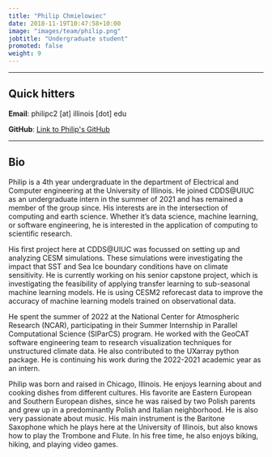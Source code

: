 ```yaml
---
title: "Philip Chmielowiec"
date: 2018-11-19T10:47:58+10:00
image: "images/team/philip.png"
jobtitle: "Undergraduate student"
promoted: false
weight: 9
---
```


---
## Quick hitters
**Email**: philipc2 [at] illinois [dot] edu

**GitHub**: [Link to Philip's GitHub](https://github.com/philipc2)

---
## Bio
Philip is a 4th year undergraduate in the department of Electrical and Computer engineering at the University of Illinois. He joined CDDS@UIUC as an undergraduate intern in the summer of 2021 and has remained a member of the group since. His interests are in the intersection of computing and earth science. Whether it’s data science, machine learning, or software engineering, he is interested in the application of computing to scientific research. 

His first project here at CDDS@UIUC was focussed on setting up and analyzing CESM simulations. These simulations were investigating the impact that SST and Sea Ice boundary conditions have on climate sensitivity. He is currently working on his senior capstone project, which is investigating the feasibility of applying transfer learning to sub-seasonal machine learning models. He is using CESM2 reforecast data to improve the accuracy of machine learning models trained on observational data. 

He spent the summer of 2022 at the National Center for Atmospheric Research (NCAR), participating in their Summer Internship in Parallel Computational Science (SIParCS) program. He worked with the GeoCAT software engineering team to research visualization techniques for unstructured climate data. He also contributed to the UXarray python package. He is continuing his work during the 2022-2021 academic year as an intern. 

Philip was born and raised in Chicago, Illinois. He enjoys learning about and cooking dishes from different cultures. His favorite are Eastern European and Southern European dishes, since he was raised by two Polish parents and grew up in a predominantly Polish and Italian neighborhood. He is also very passionate about music. His main instrument is the Baritone Saxophone which he plays here at the University of Illinois, but also knows how to play the Trombone and Flute. In his free time, he also enjoys biking, hiking, and playing video games.




